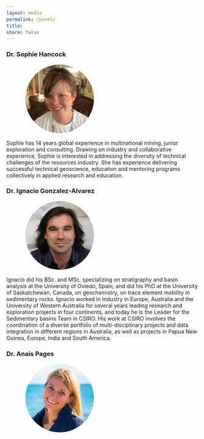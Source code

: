 ```yaml
---
layout: media
permalink: /panel/
title:
share: false
---
```

<style>
img {
    border-radius: 50%;
    height: 180px;
    float:  inline-block;
    margin: 0px 0px 0px 50px;
  }
</style>


### Dr. Sophie Hancock

<img src="../images/sophie.jpg" alt="Sophie"/>

Sophie has 14 years global experience in multinational mining, junior exploration and consulting. Drawing on industry and collaborative experience, Sophie is interested in addressing the diversity of technical challenges of the resources industry. She has experience delivering successful technical geoscience, education and mentoring programs collectively in applied research and education.

### Dr. Ignacio Gonzalez-Alvarez

<img src="../images/ignacio.jpg" alt="Ignacio"/>

Ignacio did his BSc. and MSc. specializing on stratigraphy and basin analysis at the University of Oviedo, Spain; and did his PhD at the University of Saskatchewan, Canada, on geochemistry, on trace element mobility in sedimentary rocks. Ignacio worked in Industry in Europe, Australia and the University of Western Australia for several years leading research and exploration projects in four continents, and today he is the Leader for the Sedimentary basins Team in CSIRO. His work at CSIRO involves the coordination of a diverse portfolio of multi-disciplinary projects and data integration in different regions in Australia, as well as projects in Papua New Guinea, Europe, India and South America.

### Dr. Anais Pages

<img src="../images/anais.jpg" alt="Anais"/>
